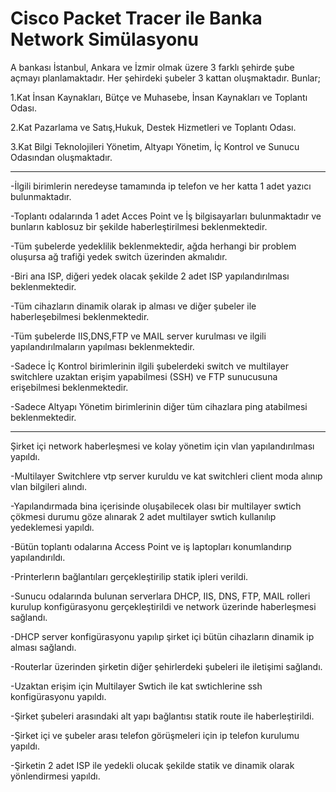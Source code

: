 # Cisco Packet Tracer ile Banka Network Simülasyonu
 
A bankası İstanbul, Ankara ve İzmir olmak üzere 3 farklı şehirde şube açmayı planlamaktadır. Her şehirdeki şubeler 3 kattan oluşmaktadır. Bunlar; 

1.Kat İnsan Kaynakları, Bütçe ve Muhasebe, İnsan Kaynakları ve Toplantı Odası.

2.Kat Pazarlama ve Satış,Hukuk, Destek Hizmetleri ve Toplantı Odası.

3.Kat Bilgi Teknolojileri Yönetim, Altyapı Yönetim, İç Kontrol ve Sunucu Odasından oluşmaktadır.

--------------------------------------------------------------------------------------------------------------------------
-İlgili birimlerin neredeyse tamamında ip telefon ve her katta 1 adet yazıcı bulunmaktadır.

-Toplantı odalarında 1 adet Acces Point ve İş bilgisayarları bulunmaktadır ve bunların kablosuz bir şekilde haberleştirilmesi beklenmektedir.

-Tüm şubelerde yedeklilik beklenmektedir, ağda herhangi bir problem oluşursa ağ trafiği yedek switch üzerinden akmalıdır.

-Biri ana ISP, diğeri yedek olacak şekilde 2 adet ISP yapılandırılması beklenmektedir.

-Tüm cihazların dinamik olarak ip alması ve diğer şubeler ile haberleşebilmesi beklenmektedir.

-Tüm şubelerde IIS,DNS,FTP ve MAIL server kurulması ve ilgili yapılandırılmaların yapılması beklenmektedir.

-Sadece İç Kontrol birimlerinin ilgili şubelerdeki switch ve multilayer switchlere uzaktan erişim yapabilmesi (SSH) ve FTP sunucusuna erişebilmesi beklenmektedir.

-Sadece Altyapı Yönetim birimlerinin diğer tüm cihazlara ping atabilmesi beklenmektedir.

--------------------------------------------------------------------------------------------------------------------------

Şirket içi network haberleşmesi ve kolay yönetim için vlan yapılandırılması yapıldı.

-Multilayer Switchlere vtp server kuruldu ve kat switchleri client moda alınıp vlan bilgileri alındı.

-Yapılandırmada bina içerisinde oluşabilecek olası bir multilayer swtich çökmesi durumu göze alınarak 2 adet multilayer swtich kullanılıp yedeklemesi yapıldı.

-Bütün toplantı odalarına Access Point ve iş laptopları konumlandırıp yapılandırıldı.

-Printerlerın bağlantıları gerçekleştirilip statik ipleri verildi.

-Sunucu odalarında bulunan serverlara DHCP, IIS, DNS, FTP, MAIL rolleri kurulup konfigürasyonu gerçekleştirildi ve network üzerinde haberleşmesi sağlandı.

-DHCP server konfigürasyonu yapılıp şirket içi bütün cihazların dinamik ip alması sağlandı.

-Routerlar üzerinden şirketin diğer şehirlerdeki şubeleri ile iletişimi sağlandı.

-Uzaktan erişim için Multilayer Swtich ile kat swtichlerine ssh konfigürasyonu yapıldı.

-Şirket şubeleri arasındaki alt yapı bağlantısı statik route ile haberleştirildi.

-Şirket içi ve şubeler arası telefon görüşmeleri için ip telefon kurulumu yapıldı.

-Şirketin 2 adet ISP ile yedekli olucak şekilde statik ve dinamik olarak yönlendirmesi yapıldı.

